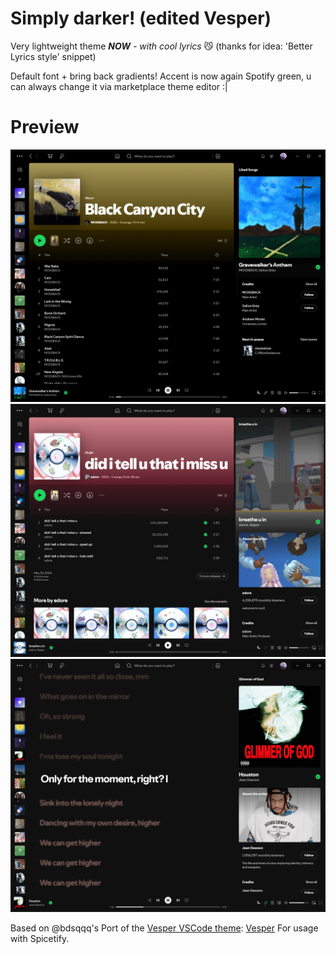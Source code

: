 # Simply darker! (edited Vesper)
Very lightweight theme
_**NOW** - with cool lyrics_ 😼 (thanks for idea: 'Better Lyrics style' snippet)

Default font + bring back gradients! Accent is now again Spotify green, u can always change it via marketplace theme editor :|

# Preview
![Black](./preview_black.png)
![Dark](./preview_dark.png)
![Lyrics](./preview_lyrics.png)


Based on @bdsqqq's Port of the [Vesper VSCode theme](https://github.com/raunofreiberg/vesper/tree/main): [Vesper](https://github.com/bdsqqq/spicetify-vesper-theme)
For usage with Spicetify.
